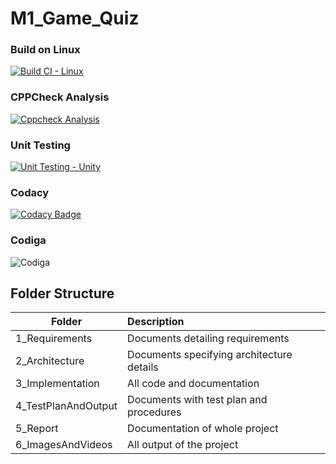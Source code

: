 # M1_Game_Quiz

### Build on Linux
[![Build CI - Linux](https://github.com/Karthikeyan1411/M1_Game_Quiz/actions/workflows/c-cpp.yml/badge.svg)](https://github.com/Karthikeyan1411/M1_Game_Quiz/actions/workflows/c-cpp.yml)
### CPPCheck Analysis
[![Cppcheck Analysis](https://github.com/Karthikeyan1411/M1_Game_Quiz/actions/workflows/cppcheck_analysis.yml/badge.svg)](https://github.com/Karthikeyan1411/M1_Game_Quiz/actions/workflows/cppcheck_analysis.yml)
### Unit Testing
[![Unit Testing - Unity](https://github.com/Karthikeyan1411/M1_Game_Quiz/actions/workflows/unit_testing.yml/badge.svg)](https://github.com/Karthikeyan1411/M1_Game_Quiz/actions/workflows/unit_testing.yml)
### Codacy
[![Codacy Badge](https://app.codacy.com/project/badge/Grade/6d2b1cd988dc48b790e5ec7db79cc4f8)](https://www.codacy.com/gh/Karthikeyan1411/M1_Game_Quiz/dashboard?utm_source=github.com&amp;utm_medium=referral&amp;utm_content=Karthikeyan1411/M1_Game_Quiz&amp;utm_campaign=Badge_Grade)
### Codiga
![Codiga](https://api.codiga.io/project/32299/status/svg)

## Folder Structure
| Folder | Description |
| -------|:------------|
| 1_Requirements | Documents detailing requirements |
| 2_Architecture | Documents specifying architecture details |
| 3_Implementation | All code and documentation |
| 4_TestPlanAndOutput | Documents with test plan and procedures |
| 5_Report | Documentation of whole project |
| 6_ImagesAndVideos | All output of the project |